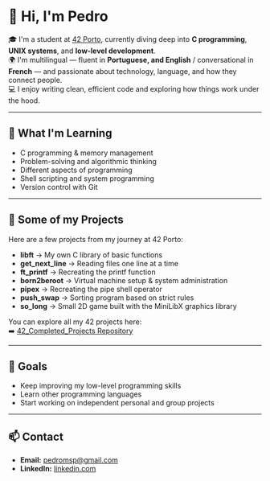 # 👋 Hi, I'm Pedro

🎓 I'm a student at [42 Porto](https://www.42porto.com), currently diving deep into **C programming**, **UNIX systems**, and **low-level development**.  
🌍 I'm multilingual — fluent in **Portuguese, and English** / conversational in **French** — and passionate about technology, language, and how they connect people.  
💻 I enjoy writing clean, efficient code and exploring how things work under the hood.  

---

## 🚀 What I'm Learning
- C programming & memory management  
- Problem-solving and algorithmic thinking
- Different aspects of programming
- Shell scripting and system programming  
- Version control with Git  

---

## 🧩 Some of my Projects
Here are a few projects from my journey at 42 Porto:

- **libft** → My own C library of basic functions  
- **get_next_line** → Reading files one line at a time  
- **ft_printf** → Recreating the printf function  
- **born2beroot** → Virtual machine setup & system administration  
- **pipex** → Recreating the pipe shell operator  
- **push_swap** → Sorting program based on strict rules  
- **so_long** → Small 2D game built with the MiniLibX graphics library

You can explore all my 42 projects here:  
➡️ [42_Completed_Projects Repository](https://github.com/pedronp25/42_Completed_Projects)

---

## 🌱 Goals
- Keep improving my low-level programming skills  
- Learn other programming languages  
- Start working on independent personal and group projects    

---

## 📫 Contact
- **Email:** pedromsp@gmail.com  
- **LinkedIn:** [linkedin.com](https://www.linkedin.com/in/pedro-pereira-7696b52b8)  
